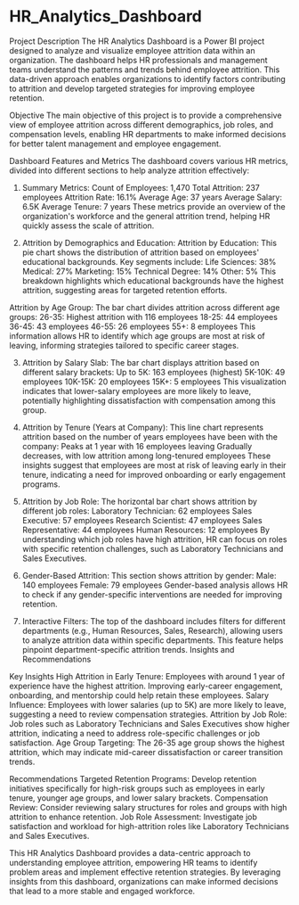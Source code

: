 # HR_Analytics_Dashboard

Project Description
The HR Analytics Dashboard is a Power BI project designed to analyze and visualize employee attrition data within an organization. The dashboard helps HR professionals and management teams understand the patterns and trends behind employee attrition. This data-driven approach enables organizations to identify factors contributing to attrition and develop targeted strategies for improving employee retention.

Objective
The main objective of this project is to provide a comprehensive view of employee attrition across different demographics, job roles, and compensation levels, enabling HR departments to make informed decisions for better talent management and employee engagement.

Dashboard Features and Metrics
The dashboard covers various HR metrics, divided into different sections to help analyze attrition effectively:

1. Summary Metrics:
Count of Employees: 1,470
Total Attrition: 237 employees
Attrition Rate: 16.1%
Average Age: 37 years
Average Salary: 6.5K
Average Tenure: 7 years
These metrics provide an overview of the organization's workforce and the general attrition trend, helping HR quickly assess the scale of attrition.

3. Attrition by Demographics and Education:
Attrition by Education: This pie chart shows the distribution of attrition based on employees' educational backgrounds. Key segments include:
Life Sciences: 38%
Medical: 27%
Marketing: 15%
Technical Degree: 14%
Other: 5%
This breakdown highlights which educational backgrounds have the highest attrition, suggesting areas for targeted retention efforts.

Attrition by Age Group: The bar chart divides attrition across different age groups:
26-35: Highest attrition with 116 employees
18-25: 44 employees
36-45: 43 employees
46-55: 26 employees
55+: 8 employees
This information allows HR to identify which age groups are most at risk of leaving, informing strategies tailored to specific career stages.

3. Attrition by Salary Slab:
The bar chart displays attrition based on different salary brackets:
Up to 5K: 163 employees (highest)
5K-10K: 49 employees
10K-15K: 20 employees
15K+: 5 employees
This visualization indicates that lower-salary employees are more likely to leave, potentially highlighting dissatisfaction with compensation among this group.

4. Attrition by Tenure (Years at Company):
This line chart represents attrition based on the number of years employees have been with the company:
Peaks at 1 year with 16 employees leaving
Gradually decreases, with low attrition among long-tenured employees
These insights suggest that employees are most at risk of leaving early in their tenure, indicating a need for improved onboarding or early engagement programs.

5. Attrition by Job Role:
The horizontal bar chart shows attrition by different job roles:
Laboratory Technician: 62 employees
Sales Executive: 57 employees
Research Scientist: 47 employees
Sales Representative: 44 employees
Human Resources: 12 employees
By understanding which job roles have high attrition, HR can focus on roles with specific retention challenges, such as Laboratory Technicians and Sales Executives.

6. Gender-Based Attrition:
This section shows attrition by gender:
Male: 140 employees
Female: 79 employees
Gender-based analysis allows HR to check if any gender-specific interventions are needed for improving retention.

7. Interactive Filters:
The top of the dashboard includes filters for different departments (e.g., Human Resources, Sales, Research), allowing users to analyze attrition data within specific departments. This feature helps pinpoint department-specific attrition trends.
Insights and Recommendations

Key Insights
High Attrition in Early Tenure: Employees with around 1 year of experience have the highest attrition. Improving early-career engagement, onboarding, and mentorship could help retain these employees.
Salary Influence: Employees with lower salaries (up to 5K) are more likely to leave, suggesting a need to review compensation strategies.
Attrition by Job Role: Job roles such as Laboratory Technicians and Sales Executives show higher attrition, indicating a need to address role-specific challenges or job satisfaction.
Age Group Targeting: The 26-35 age group shows the highest attrition, which may indicate mid-career dissatisfaction or career transition trends.

Recommendations
Targeted Retention Programs: Develop retention initiatives specifically for high-risk groups such as employees in early tenure, younger age groups, and lower salary brackets.
Compensation Review: Consider reviewing salary structures for roles and groups with high attrition to enhance retention.
Job Role Assessment: Investigate job satisfaction and workload for high-attrition roles like Laboratory Technicians and Sales Executives.


This HR Analytics Dashboard provides a data-centric approach to understanding employee attrition, empowering HR teams to identify problem areas and implement effective retention strategies. By leveraging insights from this dashboard, organizations can make informed decisions that lead to a more stable and engaged workforce.

